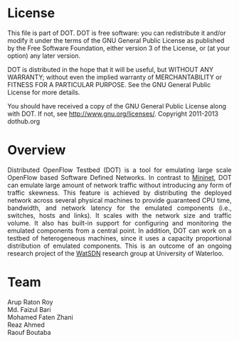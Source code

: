 License
====================================================================================================================
This file is part of DOT.
   DOT is free software: you can redistribute it and/or modify
   it under the terms of the GNU General Public License as published by
   the Free Software Foundation, either version 3 of the License, or
   (at your option) any later version.

   DOT is distributed in the hope that it will be useful,
   but WITHOUT ANY WARRANTY; without even the implied warranty of
   MERCHANTABILITY or FITNESS FOR A PARTICULAR PURPOSE.  See the
   GNU General Public License for more details.

   You should have received a copy of the GNU General Public License
   along with DOT.  If not, see <http://www.gnu.org/licenses/>.
Copyright 2011-2013 dothub.org


Overview
====================================================================================================================

<p align="justify">Distributed OpenFlow Testbed (DOT) is a tool for emulating large scale OpenFlow based Software Defined Networks. In contrast to <a href="http://www.mininet.org/" target="_blank">Mininet</a>, DOT can emulate large amount of network traffic without introducing any form of traffic skewness. This feature is achieved by distributing the deployed network across several physical machines to provide guaranteed CPU time, bandwidth, and network latency for the emulated components (i.e., switches, hosts and links). It scales with the network size and traffic volume. It also has built-in support for configuring and monitoring the emulated components from a central point. In addition, DOT can work on a testbed of heterogeneous machines, since it uses a capacity proportional distribution of emulated components. This is an outcome of an ongoing research project of the <a href="http://waterloosdn.org:82/index.php?title=Main_Page" target="_blank">WatSDN</a> research group at University of Waterloo.</p>


Team
====================================================================================================================
Arup Raton Roy<br />
Md. Faizul Bari<br />
Mohamed Faten Zhani<br />
Reaz Ahmed<br />
Raouf Boutaba
